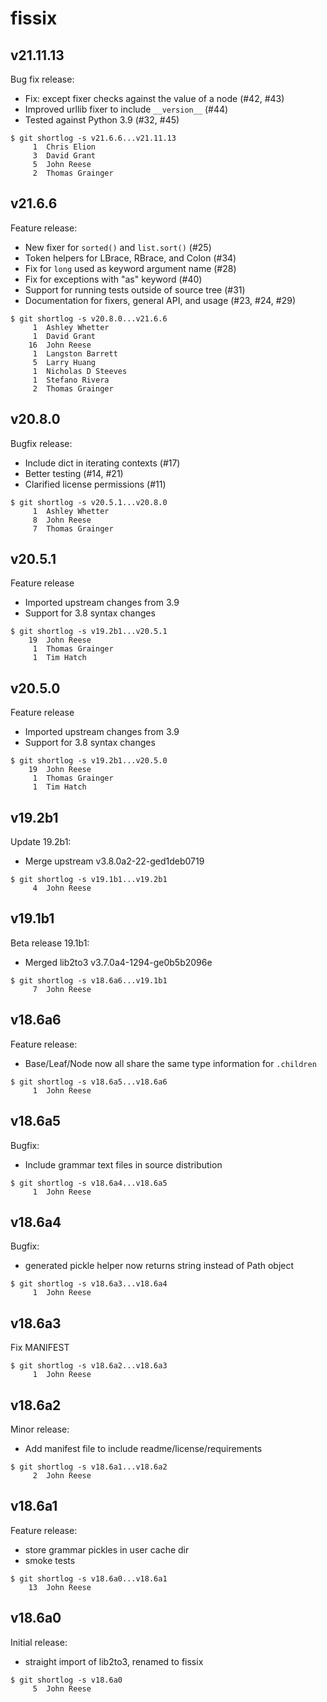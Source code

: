 fissix
======

v21.11.13
---------

Bug fix release:

* Fix: except fixer checks against the value of a node (#42, #43)
* Improved urllib fixer to include `__version__` (#44)
* Tested against Python 3.9 (#32, #45)

```
$ git shortlog -s v21.6.6...v21.11.13
     1	Chris Elion
     3	David Grant
     5	John Reese
     2	Thomas Grainger
```


v21.6.6
-------

Feature release:

- New fixer for `sorted()` and `list.sort()` (#25)
- Token helpers for LBrace, RBrace, and Colon (#34)
- Fix for `long` used as keyword argument name (#28)
- Fix for exceptions with "as" keyword (#40)
- Support for running tests outside of source tree (#31)
- Documentation for fixers, general API, and usage (#23, #24, #29)

```
$ git shortlog -s v20.8.0...v21.6.6
     1	Ashley Whetter
     1	David Grant
    16	John Reese
     1	Langston Barrett
     5	Larry Huang
     1	Nicholas D Steeves
     1	Stefano Rivera
     2	Thomas Grainger
```


v20.8.0
-------

Bugfix release:

- Include dict in iterating contexts (#17)
- Better testing (#14, #21)
- Clarified license permissions (#11)

```
$ git shortlog -s v20.5.1...v20.8.0
     1	Ashley Whetter
     8	John Reese
     7	Thomas Grainger
```


v20.5.1
-------

Feature release

- Imported upstream changes from 3.9
- Support for 3.8 syntax changes

```
$ git shortlog -s v19.2b1...v20.5.1
    19	John Reese
     1	Thomas Grainger
     1	Tim Hatch
```


v20.5.0
-------

Feature release

- Imported upstream changes from 3.9
- Support for 3.8 syntax changes

```
$ git shortlog -s v19.2b1...v20.5.0
    19	John Reese
     1	Thomas Grainger
     1	Tim Hatch
```


v19.2b1
-------

Update 19.2b1:

- Merge upstream v3.8.0a2-22-ged1deb0719

```
$ git shortlog -s v19.1b1...v19.2b1
     4	John Reese
```


v19.1b1
-------

Beta release 19.1b1:

- Merged lib2to3 v3.7.0a4-1294-ge0b5b2096e

```
$ git shortlog -s v18.6a6...v19.1b1
     7	John Reese
```


v18.6a6
-------

Feature release:

- Base/Leaf/Node now all share the same type information for `.children`

```
$ git shortlog -s v18.6a5...v18.6a6
     1	John Reese
```


v18.6a5
-------

Bugfix:

- Include grammar text files in source distribution

```
$ git shortlog -s v18.6a4...v18.6a5
     1	John Reese
```


v18.6a4
-------

Bugfix:

- generated pickle helper now returns string instead of Path object

```
$ git shortlog -s v18.6a3...v18.6a4
     1	John Reese
```


v18.6a3
-------

Fix MANIFEST

```
$ git shortlog -s v18.6a2...v18.6a3
     1	John Reese
```


v18.6a2
-------

Minor release:

- Add manifest file to include readme/license/requirements

```
$ git shortlog -s v18.6a1...v18.6a2
     2	John Reese
```


v18.6a1
-------

Feature release:

- store grammar pickles in user cache dir
- smoke tests

```
$ git shortlog -s v18.6a0...v18.6a1
    13	John Reese
```


v18.6a0
-------

Initial release:

- straight import of lib2to3, renamed to fissix

```
$ git shortlog -s v18.6a0
     5	John Reese
```

